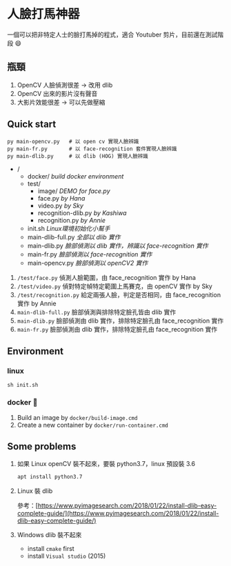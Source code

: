 # 人臉打馬神器

一個可以把非特定人士的臉打馬掉的程式，適合 Youtuber 剪片，目前還在測試階段 :smile:

## 瓶頸

1. OpenCV 人臉偵測很差 → 改用 dlib
2. OpenCV 出來的影片沒有聲音
3. 大影片效能很差 → 可以先做壓縮


## Quick start
```shell
py main-opencv.py   # 以 open cv 實現人臉辨識
py main-fr.py       # 以 face-recognition 套件實現人臉辨識
py main-dlib.py     # 以 dlib (HOG) 實現人臉辨識
```

+ /
    + docker/ *build docker environment*
    + test/
        + image/ *DEMO for face.py*
        + face.py *by Hana*
        + video.py *by Sky*
        + recognition-dlib.py *by Kashiwa*
        + recognition.py *by Annie*
    + init.sh *Linux環境初始化小幫手*
    + main-dlib-full.py *全部以 dlib 實作*
    + main-dlib.py *臉部偵測以 dlib 實作，辨識以 face-recognition 實作*
    + main-fr.py *臉部偵測以 face-recognition 實作*
    + main-opencv.py *臉部偵測以 openCV2 實作*

1. `/test/face.py` 偵測人臉範圍，由 face_recognition 實作 by Hana
2. `/test/video.py` 偵對特定幀特定範圍上馬賽克，由 openCV 實作 by Sky
3. `/test/recognition.py` 給定兩張人臉，判定是否相同，由 face_recognition 實作 by Annie
4. `main-dlib-full.py` 臉部偵測與排除特定臉孔皆由 dlib 實作
5. `main-dlib.py` 臉部偵測由 dlib 實作，排除特定臉孔由 face_recognition 實作
6. `main-fr.py` 臉部偵測由 dlib 實作，排除特定臉孔由 face_recognition 實作

## Environment

### linux
```shell
sh init.sh
```

### docker :whale:
1. Build an image by `docker/build-image.cmd` 
2. Create a new container by `docker/run-container.cmd`

## Some problems

1. 如果 Linux openCV 裝不起來，要裝 python3.7，linux 預設裝 3.6

    ```sh
    apt install python3.7
    ```

2. Linux 裝 dlib
    
    參考：[https://www.pyimagesearch.com/2018/01/22/install-dlib-easy-complete-guide/](https://www.pyimagesearch.com/2018/01/22/install-dlib-easy-complete-guide/)

3. Windows dlib 裝不起來
    + install `cmake` first
    + install `Visual studio` (2015)